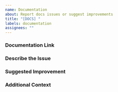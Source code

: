 ```yaml
---
name: Documentation
about: Report docs issues or suggest improvements
title: "[DOCS] "
labels: documentation
assignees: ""
---
```


### Documentation Link
<!-- Where is the problem? -->

### Describe the Issue
<!-- What's unclear, missing, or inaccurate? -->

### Suggested Improvement
<!-- How should we fix it? -->

### Additional Context
<!-- Add any supporting materials. -->